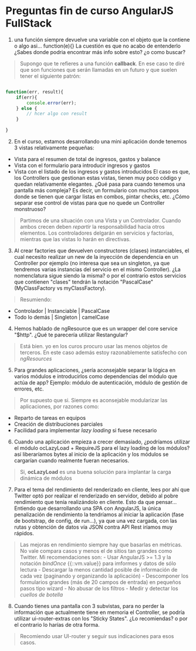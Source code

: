 # Preguntas fin de curso AngularJS FullStack

1) una función siempre devuelve una variable con el objeto que la contiene o algo asi... function(e){} 
La cuestión es que no acabo de entenderlo ¿Sabes donde podria encontrar más info sobre esto? ¿o como buscar?

>Supongo que te refieres a una función **callback**. En ese caso te diré que son funciones que serán llamadas en un futuro y que suelen tener el siguiente patrón:

```javascript

function(err, result){
    if(err){
        console.error(err);
    } else {
        // hcer algo con result
    }
    
}
```

2) En el curso, estamos desarrollando una mini aplicación donde tenemos 3 vistas relativamente pequeñas: 
- Vista para el resumen de total de ingresos, gastos y balance 
- Vista con el formulario para introducir ingresos y gastos 
- Vista con el listado de los ingresos y gastos introducidos
El caso es que, los Controllers que gestionan estas vistas, tienen muy poco código y quedan relativamente elegantes. 
¿Qué pasa para cuando tenemos una pantalla más compleja? Es decir, un formulario con muchos campos donde se tienen que cargar listas en combos, pintar checks, etc. 
¿Cómo separar ese control de vistas para que no quede un Controller monstruoso?

>Partimos de una situación con una Vista y un Controlador. Cuando ambos crecen deben *repartir* la responsabilidad hacia otros elementos. Los controladores delgarán en servicios y factorías, mientras que las vistas lo harán en directivas.

 3) Al crear factories que devuelven constructores (clases) instanciables, el cual necesito realizar un new de la inyección de dependencia en un Controller por ejemplo (no interesa que sea un singleton, 
ya que tendremos varias instancias del servicio en el mismo Controller). ¿La nomenclatura sigue siendo la misma? o por el contrario estos servicios que contienen "clases" tendrán la notación 
"PascalCase" (MyClassFactory vs myClassFactory).

>Resumiendo:
- Controlador     |   Instanciable    |   PascalCase
- Todo lo demás   |   Singleton       |   camelCase


4) Hemos hablado de ngResource que es un wrapper del core service "$http". ¿Qué te parecería utilizar Restangular?

>Está bien. yo en los curos procuro usar las menos objetos de terceros. En este caso además estoy razonablemente satisfecho con *ngResources*

5) Para grandes aplicaciones, ¿sería aconsejable separar la lógica en varios módulos e introducirlos como dependencias del módulo que actúa de app? 
Ejemplo: módulo de autenticación, módulo de gestión de errores, etc.

>Por supuesto que si. Siempre es aconsejable modularizar las aplicaciones, por razones como:
- Reparto de tareas en equipos
- Creación de distribuciones parciales
- Facilidad para implementar *lazy loading* si fuese necesario

6) Cuando una aplicación empieza a crecer demasiado, ¿podríamos utilizar el módulo ocLazyLoad + RequireJS para el lazy loading de los módulos? así liberaríamos bytes al inicio de la aplicación y los módulos 
se cargarían cuando realmente fueran necesarios.

>Si, **ocLazyLoad** es una buena solución para implantar la carga dinámica de módulos


7) Para el tema del rendimiento del renderizado en cliente, lees por ahí que Twitter optó por realizar el renderizado en servidor, debido al pobre rendimiento que tenía realizándolo en cliente. 
Esto da que pensar... Entiendo que desarrollando una SPA con AngularJS, la única penalización de rendimiento la tendríamos al iniciar la aplicación (fase de bootstrap, de config, de run...), ya que 
una vez cargada, con las rutas y obtención de datos vía JSON contra API Rest iríamos muy rápidos.

>Las mejoras en rendimiento siempre hay que basarlas en métricas. No vale compara casos y menos el de sitios tan grandes como Twitter. Mi recomendaciones son:
    - Usar AngularJS >= 1.3 y la notación *bindOnce* {{::vm.value}} para imformes y datos de sólo lectura
    - Descargar la menos cantidad posible de información de cada vez (paginando y organizando la aplicación)
    - Descomponer los formularios grandes (más de 20 campos de entrada) en pequeños pasos tipo wizard 
    - No abusar de los filtros
    - Medir y detectar los *cuellos de botella*

8) Cuando tienes una pantalla con 3 subvistas, para no perder la información que actualmente tiene en memoria el Controller, se podría utilizar ui-router-extras con los "Sticky States". ¿Lo recomiendas? o por el contrario lo harías de otra forma.

>Recomiendo usar UI-router y seguir sus indicaciones para esos casos.
